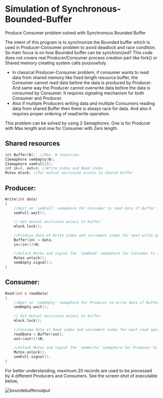# Simulation of Synchronous-Bounded-Buffer
Produce Consumer problem solved with Synchronous Bounded Buffer

The intent of this program is to synchronize the Bounded buffer which is used in Producer-Consumer problem to avoid deadlock and race condition. So main focus is on how Bounded buffer can be synchronized? This code does not covers real Producer/Consumer process creation part like fork() or Shared memory creating system calls purposefuly.

* In classical Producer-Consumer problem, if consumer wants to read data from shared memory like fixed length resource buffer, the Consumer cannot read data before the data is produced by Producer. And same way the Producer cannot overwrite data before the data is consumed by Consumer. It requires signaling mechanism for both Consumer and Producer.
* Also if multiple Producers writing data and multiple Consumers reading data from shared Buffer then there is always race for data. And also it requires proper ordering of read/write operation.

This problem can be solved by using 2 Semaphores. One is for Producer with Max length and one for Consumer with Zero length.

## Shared resources
```C
int Buffer[N];  //Max. N resources.
CSemaphore semEmpty(N);
CSemaphore semFull(0);
int in=0, out=0; //Write index and Read index.
Mutex mlock; //For mutual exclusive access to shared buffer
```

## Producer:
```C
Write(int data)
{
	//Wait on 'semFull' semaphore for Consumer to read data if Buffer is Full.
	semFull.wait(); 
	
	// Get mutual exclusive access to buffer
	mlock.lock(); 
	
	//Produce data at Write index and increment index for next write operation
	Buffer[in] = data;      
	in=(in+1)%N;
	
	//Unlock Mutex and signal the 'semRead' semaphore for Consumer to read data.
	Mutex.unlock();  
	semEmpty.signal();
}
```

## Consumer:
```C
Read(int & readData)
{
	//Wait on 'semEmpty' semaphore for Producer to write data if Buffer is Empty.
	semEmpty.wait(); 
	
	// Get mutual exclusive access to buffer
	mlock.lock(); 
	
	//Consume data at Read index and increment index for next read operation  
	readData = Buffer[out];    
	out=(out+1)%N;
	
	//Unlock Mutex and signal the 'semWrite' semaphore for Producer to write data.
	Mutex.unlock();   
	semFull.signal();
}
```

For better understanding, maximum 20 records are used to be processed by 4 different Producers and Consumers. See the screen shot of executable below,

![boundebufferoutput](https://user-images.githubusercontent.com/6056609/40879947-3a35ba78-66c6-11e8-80fa-958867de0fdc.png)



